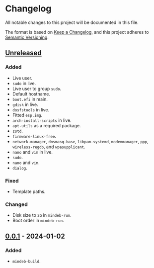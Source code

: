# Changelog

All notable changes to this project will be documented in this file.

The format is based on [Keep a Changelog](https://keepachangelog.com/en/1.0.0/),
and this project adheres to [Semantic Versioning](https://semver.org/spec/v2.0.0.html).

## [Unreleased]

### Added

- Live user.
- `sudo` in live.
- Live user to group `sudo`.
- Default hostname.
- `boot.efi` in main.
- `gdisk` in live.
- `dosfstools` in live.
- Fitted `esp.img`.
- `arch-install-scripts` in live.
- `apt-utils` as a required package.
- `zstd`.
- `firmware-linux-free`.
- `network-manager`, `dnsmasq-base`, `libpam-systemd`, `modemmanager`, `ppp`,
  `wireless-regdb`, and `wpasupplicant`.
- `nano` and `vim` in live.
- `sudo`.
- `nano` and `vim`.
- `dialog`.

### Fixed

- Template paths.

### Changed

- Disk size to `2G` in `mindeb-run`.
- Boot order in `mindeb-run`.

## [0.0.1] - 2024-01-02

### Added

- `mindeb-build`.

[unreleased]: https://github.com/sakkke/mindeb/compare/v0.0.1...HEAD
[0.0.1]: https://github.com/sakkke/mindeb/releases/tag/v0.0.1
